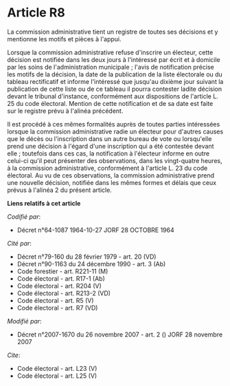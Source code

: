 # Article R8

La commission administrative tient un registre de toutes ses décisions et y mentionne les motifs et pièces à l'appui. 

Lorsque la commission administrative refuse d'inscrire un électeur, cette décision est notifiée dans les deux jours à
l'intéressé par écrit et à domicile par les soins de l'administration municipale ; l'avis de notification précise les motifs
de la décision, la date de la publication de la liste électorale ou du tableau rectificatif et informe l'intéressé que
jusqu'au dixième jour suivant la publication de cette liste ou de ce tableau il pourra contester ladite décision devant le
tribunal d'instance, conformément aux dispositions de l'article L. 25 du code électoral. Mention de cette notification et de
sa date est faite sur le registre prévu à l'alinéa précédent. 

Il est procédé à ces mêmes formalités auprès de toutes parties intéressées lorsque la commission administrative radie un
électeur pour d'autres causes que le décès ou l'inscription dans un autre bureau de vote ou lorsqu'elle prend une décision à
l'égard d'une inscription qui a été contestée devant elle ; toutefois dans ces cas, la notification à l'électeur informe en
outre celui-ci qu'il peut présenter des observations, dans les vingt-quatre heures, à la commission administrative,
conformément à l'article L. 23 du code électoral. Au vu de ces observations, la commission administrative prend une nouvelle
décision, notifiée dans les mêmes formes et délais que ceux prévus à l'alinéa 2 du présent article.

**Liens relatifs à cet article**

_Codifié par_:

  - Décret n°64-1087 1964-10-27 JORF 28 OCTOBRE 1964

_Cité par_:

  - Décret n°79-160 du 28 février 1979 - art. 20 (VD)
  - Décret n°90-1163 du 24 décembre 1990 - art. 3 (Ab)
  - Code forestier - art. R221-11 (M)
  - Code électoral - art. R17-1 (Ab)
  - Code électoral - art. R204 (V)
  - Code électoral - art. R213-2 (VD)
  - Code électoral - art. R5 (V)
  - Code électoral - art. R7 (VD)

_Modifié par_:

  - Décret n°2007-1670 du 26 novembre 2007 - art. 2 () JORF 28 novembre 2007

_Cite_:

  - Code électoral - art. L23 (V)
  - Code électoral - art. L25 (V)
